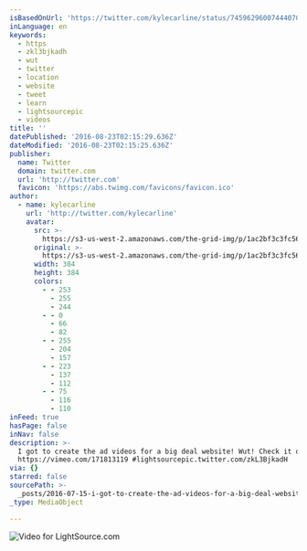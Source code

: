 ```yaml
---
isBasedOnUrl: 'https://twitter.com/kylecarline/status/745962960074440704'
inLanguage: en
keywords:
  - https
  - zkl3bjkadh
  - wut
  - twitter
  - location
  - website
  - tweet
  - learn
  - lightsourcepic
  - videos
title: ''
datePublished: '2016-08-23T02:15:29.636Z'
dateModified: '2016-08-23T02:15:25.636Z'
publisher:
  name: Twitter
  domain: twitter.com
  url: 'http://twitter.com'
  favicon: 'https://abs.twimg.com/favicons/favicon.ico'
author:
  - name: kylecarline
    url: 'http://twitter.com/kylecarline'
    avatar:
      src: >-
        https://s3-us-west-2.amazonaws.com/the-grid-img/p/1ac2bf3c3fc56b333f85bb88b7d86db5a660c2dc.jpg
      original: >-
        https://s3-us-west-2.amazonaws.com/the-grid-img/p/1ac2bf3c3fc56b333f85bb88b7d86db5a660c2dc.jpg
      width: 384
      height: 384
      colors:
        - - 253
          - 255
          - 244
        - - 0
          - 66
          - 82
        - - 255
          - 204
          - 157
        - - 223
          - 137
          - 112
        - - 75
          - 116
          - 110
inFeed: true
hasPage: false
inNav: false
description: >-
  I got to create the ad videos for a big deal website! Wut! Check it out
  https://vimeo.com/171813119 #lightsourcepic.twitter.com/zkL3BjkadH
via: {}
starred: false
sourcePath: >-
  _posts/2016-07-15-i-got-to-create-the-ad-videos-for-a-big-deal-website-wut-c.md
_type: MediaObject

---
```

![Video for LightSource.com](https://imgflo.herokuapp.com/graph/vahj1ThiexotieMo/5531c9ce5fe9dc16be6c1db67ce1e793/noop.jpg?input=https%3A%2F%2Fpbs.twimg.com%2Fmedia%2FCloxWv5WYAAmQtT.jpg%3Alarge)